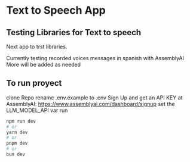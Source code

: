 # Text to Speech App

## Testing Libraries for Text to speech 

Next app to trst libraries. 

Currently testing recorded voices messages in spanish with AssemblyAI
More will be added as needed


## To run proyect

clone Repo
rename .env.example to .env
Sign Up and get an API KEY at AssemblyAI: https://www.assemblyai.com/dashboard/signup
set the LLM_MODEL_API var
run

```bash
npm run dev
# or
yarn dev
# or
pnpm dev
# or
bun dev
```
